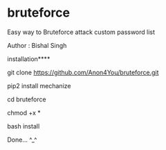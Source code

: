 # bruteforce
Easy way to Bruteforce attack custom password list

Author : Bishal Singh

installation****

git clone https://github.com/Anon4You/bruteforce.git

pip2 install mechanize

cd bruteforce

chmod +x *

bash install

Done... ^_^
